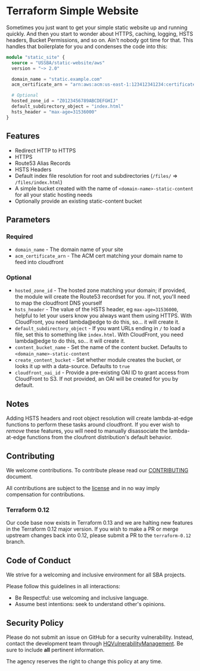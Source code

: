 # Terraform Simple Website

Sometimes you just want to get your simple static website up and running quickly.  And then you start to wonder about HTTPS, caching, logging, HSTS headers, Bucket Permissions, and so on.  Ain't nobody got time for that.  This handles that boilerplate for you and condenses the code into this:

```terraform
module "static_site" {
  source = "USSBA/static-website/aws"
  version = "~> 2.0"

  domain_name = "static.example.com"
  acm_certificate_arn = "arn:aws:acm:us-east-1:123412341234:certificate/1234abcd-1234-abcd-1234-abcd1234abcd"

  # Optional
  hosted_zone_id = "Z0123456789ABCDEFGHIJ"
  default_subdirectory_object = "index.html"
  hsts_header = "max-age=31536000"
}

```

## Features

* Redirect HTTP to HTTPS
* HTTPS
* Route53 Alias Records
* HSTS Headers
* Default index file resolution for root and subdirectories (`/files/` => `/files/index.html`)
* A simple bucket created with the name of `<domain-name>-static-content` for all your static hosting needs
* Optionally provide an existing static-content bucket

## Parameters

### Required

* `domain_name` - The domain name of your site
* `acm_certificate_arn` - The ACM cert matching your domain name to feed into cloudfront

### Optional

* `hosted_zone_id` - The hosted zone matching your domain; if provided, the module will create the Route53 recordset for you.  If not, you'll need to map the cloudfront DNS yourself
* `hsts_header` - The value of the HSTS header, eg `max-age=31536000`, helpful to let your users know you always want them using HTTPS.  With CloudFront, you need lambda@edge to do this, so... it will create it.
* `default_subdirectory_object` - If you want URLs ending in `/` to load a file, set this to something like `index.html`. With CloudFront, you need lambda@edge to do this, so... it will create it.
* `content_bucket_name` - Set the name of the content bucket.  Defaults to `<domain_name>-static-content`
* `create_content_bucket` - Set whether module creates the bucket, or looks it up with a data-source.  Defaults to `true`
* `cloudfront_oai_id` - Provide a pre-existing OAI ID to grant access from CloudFront to S3.  If not provided, an OAI will be created for you by default.

## Notes

Adding HSTS headers and root object resolution will create lambda-at-edge functions to perform these tasks around cloudfront.  If you ever wish to _remove_ these features, you will need to manually disassociate the lambda-at-edge functions from the cloufront distribution's default behavior.

## Contributing

We welcome contributions.
To contribute please read our [CONTRIBUTING](CONTRIBUTING.md) document.

All contributions are subject to the [license](LICENSE.md) and in no way imply compensation for contributions.

### Terraform 0.12

Our code base now exists in Terraform 0.13 and we are halting new features in the Terraform 0.12 major version.  If you wish to make a PR or merge upstream changes back into 0.12, please submit a PR to the `terraform-0.12` branch.

## Code of Conduct

We strive for a welcoming and inclusive environment for all SBA projects.

Please follow this guidelines in all interactions:

* Be Respectful: use welcoming and inclusive language.
* Assume best intentions: seek to understand other's opinions.

## Security Policy

Please do not submit an issue on GitHub for a security vulnerability.
Instead, contact the development team through [HQVulnerabilityManagement](mailto:HQVulnerabilityManagement@sba.gov).
Be sure to include **all** pertinent information.

The agency reserves the right to change this policy at any time.
